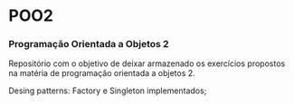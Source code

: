# POO2
### Programação Orientada a Objetos 2

Repositório com o objetivo de deixar armazenado os exercícios propostos na matéria de programação orientada a objetos 2.

Desing patterns: Factory e Singleton implementados;
